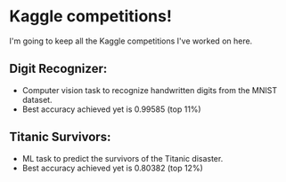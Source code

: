 # Kaggle competitions!
I'm going to keep all the Kaggle competitions I've worked on here.

## Digit Recognizer:
- Computer vision task to recognize handwritten digits from the MNIST dataset.
- Best accuracy achieved yet is 0.99585 (top 11%)

## Titanic Survivors:
- ML task to predict the survivors of the Titanic disaster.
- Best accuracy achieved yet is 0.80382 (top 12%)
